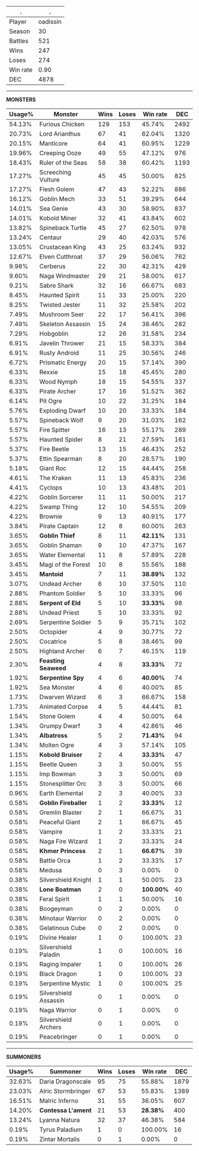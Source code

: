 .|.
|-|-
Player|oadissin
Season|30
Battles|521
Wins|247
Loses|274
Win rate|0.90
DEC|4878

---
**MONSTERS**

Usage%|Monster|Wins|Loses|Win rate|DEC|
-|-|-|-|-|-|
54.13%|Furious Chicken|129|153|45.74%|2492|
20.73%|Lord Arianthus|67|41|62.04%|1320|
20.15%|Manticore|64|41|60.95%|1229|
19.96%|Creeping Ooze|49|55|47.12%|976|
18.43%|Ruler of the Seas|58|38|60.42%|1193|
17.27%|Screeching Vulture|45|45|50.00%|825|
17.27%|Flesh Golem|47|43|52.22%|886|
16.12%|Goblin Mech|33|51|39.29%|644|
14.01%|Sea Genie|43|30|58.90%|837|
14.01%|Kobold Miner|32|41|43.84%|602|
13.82%|Spineback Turtle|45|27|62.50%|978|
13.24%|Centaur|29|40|42.03%|576|
13.05%|Crustacean King|43|25|63.24%|932|
12.67%|Elven Cutthroat|37|29|56.06%|762|
9.98%|Cerberus|22|30|42.31%|429|
9.60%|Naga Windmaster|29|21|58.00%|617|
9.21%|Sabre Shark|32|16|66.67%|683|
8.45%|Haunted Spirit|11|33|25.00%|220|
8.25%|Twisted Jester|11|32|25.58%|202|
7.49%|Mushroom Seer|22|17|56.41%|396|
7.49%|Skeleton Assassin|15|24|38.46%|282|
7.29%|Hobgoblin|12|26|31.58%|234|
6.91%|Javelin Thrower|21|15|58.33%|384|
6.91%|Rusty Android|11|25|30.56%|246|
6.72%|Prismatic Energy|20|15|57.14%|390|
6.33%|Rexxie|15|18|45.45%|280|
6.33%|Wood Nymph|18|15|54.55%|337|
6.33%|Pirate Archer|17|16|51.52%|362|
6.14%|Pit Ogre|10|22|31.25%|184|
5.76%|Exploding Dwarf|10|20|33.33%|184|
5.57%|Spineback Wolf|9|20|31.03%|162|
5.57%|Fire Spitter|16|13|55.17%|289|
5.57%|Haunted Spider|8|21|27.59%|161|
5.37%|Fire Beetle|13|15|46.43%|252|
5.37%|Ettin Spearman|8|20|28.57%|190|
5.18%|Giant Roc|12|15|44.44%|258|
4.61%|The Kraken|11|13|45.83%|236|
4.41%|Cyclops|10|13|43.48%|201|
4.22%|Goblin Sorcerer|11|11|50.00%|217|
4.22%|Swamp Thing|12|10|54.55%|209|
4.22%|Brownie|9|13|40.91%|177|
3.84%|Pirate Captain|12|8|60.00%|263|
3.65%|**Goblin Thief**|8|11|**42.11%**|131|
3.65%|Goblin Shaman|9|10|47.37%|167|
3.65%|Water Elemental|11|8|57.89%|228|
3.45%|Magi of the Forest|10|8|55.56%|188|
3.45%|**Mantoid**|7|11|**38.89%**|132|
3.07%|Undead Archer|6|10|37.50%|110|
2.88%|Phantom Soldier|5|10|33.33%|96|
2.88%|**Serpent of Eld**|5|10|**33.33%**|98|
2.88%|Undead Priest|5|10|33.33%|92|
2.69%|Serpentine Soldier|5|9|35.71%|102|
2.50%|Octopider|4|9|30.77%|72|
2.50%|Cocatrice|5|8|38.46%|99|
2.50%|Highland Archer|6|7|46.15%|119|
2.30%|**Feasting Seaweed**|4|8|**33.33%**|72|
1.92%|**Serpentine Spy**|4|6|**40.00%**|74|
1.92%|Sea Monster|4|6|40.00%|85|
1.73%|Dwarven Wizard|6|3|66.67%|158|
1.73%|Animated Corpse|4|5|44.44%|81|
1.54%|Stone Golem|4|4|50.00%|64|
1.34%|Grumpy Dwarf|3|4|42.86%|46|
1.34%|**Albatross**|5|2|**71.43%**|94|
1.34%|Molten Ogre|4|3|57.14%|105|
1.15%|**Kobold Bruiser**|2|4|**33.33%**|47|
1.15%|Beetle Queen|3|3|50.00%|55|
1.15%|Imp Bowman|3|3|50.00%|69|
1.15%|Stonesplitter Orc|3|3|50.00%|66|
0.96%|Earth Elemental|2|3|40.00%|33|
0.58%|**Goblin Fireballer**|1|2|**33.33%**|12|
0.58%|Gremlin Blaster|2|1|66.67%|31|
0.58%|Peaceful Giant|2|1|66.67%|45|
0.58%|Vampire|1|2|33.33%|21|
0.58%|Naga Fire Wizard|1|2|33.33%|24|
0.58%|**Khmer Princess**|2|1|**66.67%**|39|
0.58%|Battle Orca|1|2|33.33%|17|
0.58%|Medusa|0|3|0.00%|0|
0.38%|Silvershield Knight|1|1|50.00%|23|
0.38%|**Lone Boatman**|2|0|**100.00%**|40|
0.38%|Feral Spirit|1|1|50.00%|16|
0.38%|Boogeyman|0|2|0.00%|0|
0.38%|Minotaur Warrior|0|2|0.00%|0|
0.38%|Gelatinous Cube|0|2|0.00%|0|
0.19%|Divine Healer|1|0|100.00%|23|
0.19%|Silvershield Paladin|1|0|100.00%|16|
0.19%|Raging Impaler|1|0|100.00%|26|
0.19%|Black Dragon|1|0|100.00%|23|
0.19%|Serpentine Mystic|1|0|100.00%|25|
0.19%|Silvershield Assassin|0|1|0.00%|0|
0.19%|Naga Warrior|0|1|0.00%|0|
0.19%|Silvershield Archers|0|1|0.00%|0|
0.19%|Peacebringer|0|1|0.00%|0|

---
**SUMMONERS**

Usage%|Summoner|Wins|Loses|Win rate|DEC|
-|-|-|-|-|-|
32.63%|Daria Dragonscale|95|75|55.88%|1879|
23.03%|Alric Stormbringer|67|53|55.83%|1389|
16.51%|Malric Inferno|31|55|36.05%|607|
14.20%|**Contessa L'ament**|21|53|**28.38%**|400|
13.24%|Lyanna Natura|32|37|46.38%|584|
0.19%|Tyrus Paladium|1|0|100.00%|16|
0.19%|Zintar Mortalis|0|1|0.00%|0|
